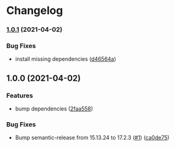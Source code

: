# Changelog

### [1.0.1](https://www.github.com/kissmybutton/motorcortex-abstracts/compare/v1.0.0...v1.0.1) (2021-04-02)


### Bug Fixes

* install missing dependencies ([d46564a](https://www.github.com/kissmybutton/motorcortex-abstracts/commit/d46564aec04295e8f7b0af51a49d609ee2f92ae5))

## 1.0.0 (2021-04-02)


### Features

* bump dependencies ([2faa558](https://www.github.com/kissmybutton/motorcortex-abstracts/commit/2faa55854ee1fcb08224d3096273598fd3d03e9d))


### Bug Fixes

* Bump semantic-release from 15.13.24 to 17.2.3 ([#1](https://www.github.com/kissmybutton/motorcortex-abstracts/issues/1)) ([ca0de75](https://www.github.com/kissmybutton/motorcortex-abstracts/commit/ca0de75f23dab93ff055de3c9c3b5a7005ae8312))
